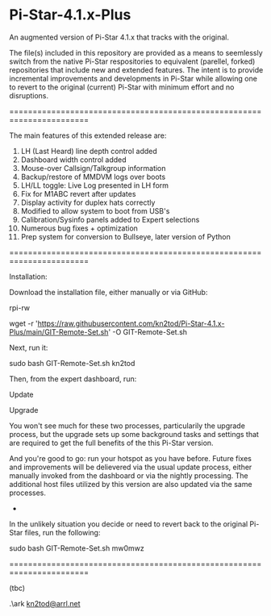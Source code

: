 # Pi-Star-4.1.x-Plus
An augmented version of Pi-Star 4.1.x that tracks with the original. 

The file(s) included in this repository are provided as a means to seemlessly switch from the native Pi-Star respositories to equivalent (parellel, forked) repositories that include new and extended features.  The intent is to provide incremental improvements and developments in Pi-Star while allowing one to revert to the original (current) Pi-Star with minimum effort and no disruptions.

=======================================================================

The main features of this extended release are:

1) LH (Last Heard) line depth control added
2) Dashboard width control added
3) Mouse-over Callsign/Talkgroup information
4) Backup/restore of MMDVM logs over boots
5) LH/LL toggle: Live Log presented in LH form
6) Fix for M1ABC revert after updates
7) Display activity for duplex hats correctly
8) Modified to allow system to boot from USB's
9) Calibration/Sysinfo panels added to Expert selections
10) Numerous bug fixes + optimization
11) Prep system for conversion to Bullseye, later version of Python

=======================================================================

Installation:

Download the installation file, either manually or via GitHub:

  rpi-rw
  
  wget -r 'https://raw.githubusercontent.com/kn2tod/Pi-Star-4.1.x-Plus/main/GIT-Remote-Set.sh' -O GIT-Remote-Set.sh

Next, run it:

  sudo bash GIT-Remote-Set.sh kn2tod

Then, from the expert dashboard, run:

  Update
  
  Upgrade

You won't see much for these two processes, particularily the upgrade process, but the upgrade sets up some background tasks and settings that are required to get the full benefits of the this Pi-Star version.

And you're good to go: run your hotspot as you have before. Future fixes and improvements will be delievered via the usual update process, either manually invoked from the dashboard or via the nightly processing. The additional host files utilized by this version are also updated via the same processes.

-

In the unlikely situation you decide or need to revert back to the original Pi-Star files, run the following:

  sudo bash GIT-Remote-Set.sh mw0mwz

=======================================================================

(tbc)

.\\ark
kn2tod@arrl.net


